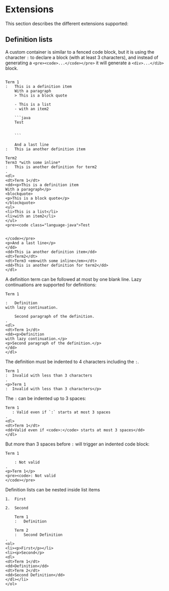 # Extensions

This section describes the different extensions supported:

## Definition lists

A custom container is similar to a fenced code block, but it is using the character `:` to declare a block (with at least 3 characters), and instead of generating a `<pre><code>...</code></pre>` it will generate a `<div>...</dib>` block.

```````````````````````````````` example

Term 1
:   This is a definition item
    With a paragraph
    > This is a block quote

    - This is a list
    - with an item2

    ```java
    Test


    ```

    And a last line
:   This ia another definition item

Term2
Term3 *with some inline*
:   This is another definition for term2
.
<dl>
<dt>Term 1</dt>
<dd><p>This is a definition item
With a paragraph</p>
<blockquote>
<p>This is a block quote</p>
</blockquote>
<ul>
<li>This is a list</li>
<li>with an item2</li>
</ul>
<pre><code class="language-java">Test


</code></pre>
<p>And a last line</p>
</dd>
<dd>This ia another definition item</dd>
<dt>Term2</dt>
<dt>Term3 <em>with some inline</em></dt>
<dd>This is another definition for term2</dd>
</dl>
````````````````````````````````

A definition term can be followed at most by one blank line. Lazy continuations are supported for definitions:

```````````````````````````````` example
Term 1

:   Definition
with lazy continuation.

    Second paragraph of the definition.
.
<dl>
<dt>Term 1</dt>
<dd><p>Definition
with lazy continuation.</p>
<p>Second paragraph of the definition.</p>
</dd>
</dl>
````````````````````````````````

The definition must be indented to 4 characters including the `:`. 

```````````````````````````````` example
Term 1
:  Invalid with less than 3 characters
.
<p>Term 1
:  Invalid with less than 3 characters</p>
````````````````````````````````

The `:` can be indented up to 3 spaces:

```````````````````````````````` example
Term 1
   : Valid even if `:` starts at most 3 spaces
.
<dl>
<dt>Term 1</dt>
<dd>Valid even if <code>:</code> starts at most 3 spaces</dd>
</dl>
````````````````````````````````

But more than 3 spaces before `:` will trigger an indented code block:

```````````````````````````````` example
Term 1

    : Not valid
.
<p>Term 1</p>
<pre><code>: Not valid
</code></pre>
````````````````````````````````

Definition lists can be nested inside list items

```````````````````````````````` example
1.  First
    
2.  Second
    
    Term 1
    :   Definition
    
    Term 2
    :   Second Definition
.
<ol>
<li><p>First</p></li>
<li><p>Second</p>
<dl>
<dt>Term 1</dt>
<dd>Definition</dd>
<dt>Term 2</dt>
<dd>Second Definition</dd>
</dl></li>
</ol>
````````````````````````````````